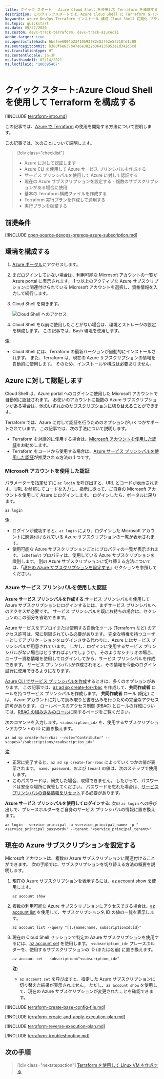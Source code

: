 ```yaml
---
title: クイック スタート - Azure Cloud Shell を使用して Terraform を構成する
description: このクイックスタートでは、Azure Cloud Shell に Terraform をインストールして構成する方法について説明します。
keywords: Azure DevOps Terraform インストール 構成 Cloud Shell 初期化 プラン 適用 実行 portal ログイン RBAC サービス プリンシパル 自動スクリプト
ms.topic: quickstart
ms.date: 09/27/2020
ms.custom: devx-track-terraform, devx-track-azurecli
adobe-target: true
ms.openlocfilehash: 6befee6004b23410693f82c83f62e52318fd1c08
ms.sourcegitcommit: b380f6e637b47e6e3822b364136853e1d342d5cd
ms.translationtype: HT
ms.contentlocale: ja-JP
ms.lasthandoff: 02/14/2021
ms.locfileid: "100395407"
---
```

# <a name="quickstart-configure-terraform-using-azure-cloud-shell"></a>クイック スタート:Azure Cloud Shell を使用して Terraform を構成する
 
[!INCLUDE [terraform-intro.md](includes/terraform-intro.md)]

この記事では、[Azure で Terraform](https://www.terraform.io/docs/providers/azurerm/index.html) の使用を開始する方法について説明します。

この記事では、次のことについて説明します。
> [!div class="checklist"]
> * Azure に対して認証します
> * Azure CLI を使用して Azure サービス プリンシパルを作成する
> * サービス プリンシパルを使用して Azure に対して認証する
> * 現在の Azure サブスクリプションを設定する - 複数のサブスクリプションがある場合に使用
> * 基本の Terraform 構成ファイルを作成する
> * Terraform 実行プランを作成して適用する
> * 実行プランを破棄する

## <a name="prerequisites"></a>前提条件

[!INCLUDE [open-source-devops-prereqs-azure-subscription.md](../includes/open-source-devops-prereqs-azure-subscription.md)]

## <a name="configure-your-environment"></a>環境を構成する

1. [Azure ポータル](https://portal.azure.com)にアクセスします。

1. まだログインしていない場合は、利用可能な Microsoft アカウントの一覧が Azure portal に表示されます。 1 つ以上のアクティブな Azure サブスクリプションに関連付けられている Microsoft アカウントを選択し、資格情報を入力して続行します。

1. Cloud Shell を開きます。

    ![Cloud Shell へのアクセス](media/install-configure/portal-cloud-shell.png)

1. Cloud Shell を以前に使用したことがない場合は、環境とストレージの設定を構成します。 この記事では、Bash 環境を使用します。

**注**:
- Cloud Shell には、Terraform の最新バージョンが自動的にインストールされます。 また、Terraform は、現在の Azure サブスクリプションの情報を自動的に使用します。 そのため、インストールや構成は必要ありません。

## <a name="authenticate-to-azure"></a>Azure に対して認証します

Cloud Shell は、Azure portal へのログインに使用した Microsoft アカウントで自動的に認証されます。 お使いのアカウントに複数の Azure サブスクリプションがある場合は、[他のいずれかのサブスクリプションに切り替える](#set-the-current-azure-subscription)ことができます。

Terraform では、Azure に対して認証を行うためのオプションがいくつかサポートされています。 この記事では、次の手法について説明します。

- Terraform を対話的に使用する場合は、[Microsoft アカウントを使用した認証](#authenticate-via-microsoft-account)をお勧めします。
- Terraform をコードから使用する場合は、[Azure サービス プリンシパルを使用した認証](#authenticate-via-azure-service-principal)が推奨される方法の 1 つです。

### <a name="authenticate-via-microsoft-account"></a>Microsoft アカウントを使用した認証

パラメーターを指定せずに `az login` を呼び出すと、URL とコードが表示されます。 URL を参照してコードを入力し、指示に従って、ご自身の Microsoft アカウントを使用して Azure にログインします。 ログインしたら、ポータルに戻ります。

```azurecli
az login
```

**注**:

- ログインが成功すると、`az login` により、ログインした Microsoft アカウントに関連付けられている Azure サブスクリプションの一覧が表示されます。
- 使用可能な Azure サブスクリプションごとにプロパティの一覧が表示されます。 `isDefault` プロパティは、使用している Azure サブスクリプションを識別します。 別の Azure サブスクリプションに切り替える方法については、「[現在の Azure サブスクリプションを設定する](#set-the-current-azure-subscription)」セクションを参照してください。

### <a name="authenticate-via-azure-service-principal"></a>Azure サービス プリンシパルを使用した認証

**Azure サービス プリンシパルを作成する**:サービス プリンシパルを使用して Azure サブスクリプションにログインするには、まずサービス プリンシパルへのアクセスが必要です。 サービス プリンシパルを既にお持ちの場合は、セクションのこの部分を省略できます。

Azure サービスをデプロイまたは使用する自動化ツール (Terraform など) のアクセス許可は、常に制限されている必要があります。 完全な特権を持つユーザーとしてアプリケーションをログインさせる代わりに、Azure にはサービス プリンシパルが用意されています。 しかし、ログインに使用するサービス プリンシパルがない場合はどうすればよいでしょうか。 そのようなシナリオの場合、ユーザー資格情報を使用してログインしてから、サービス プリンシパルを作成できます。 サービス プリンシパルが作成されると、その情報を今後のログイン試行に使用できるようになります。

[Azure CLI でサービス プリンシパルを作成](/cli/azure/create-an-azure-service-principal-azure-cli?)するときは、多くのオプションがあります。 この記事では、[az ad sp create-for-rbac](/cli/azure/ad/sp?#az-ad-sp-create-for-rbac) を作成して、**共同作成者** ロールを持つサービス プリンシパルを作成します。 **共同作成者** ロール (既定) には、Azure アカウントに対して読み取りと書き込みを行うための完全なアクセス許可があります。 ロールベースのアクセス制御 (RBAC) とロールの詳細については、[RBAC の組み込みのロール](/azure/active-directory/role-based-access-built-in-roles)に関するページをご覧ください。

次のコマンドを入力します。`<subscription_id>` を、使用するサブスクリプションアカウントの ID に置き換えます。

```azurecli
az ad sp create-for-rbac --role="Contributor" --scopes="/subscriptions/<subscription_id>"
```

**注**:

- 正常に完了すると、`az ad sp create-for-rbac` によっていくつかの値が表示されます。 `name`、`password`、および `tenant` の値は、次のステップで使用します。
- このパスワードは、紛失した場合、取得できません。 したがって、パスワードは安全な場所に保管してください。 パスワードを忘れた場合は、[サービス プリンシパルの資格情報をリセット](/cli/azure/create-an-azure-service-principal-azure-cli#reset-credentials)する必要があります。

**Azure サービス プリンシパルを使用してログインする**: 次の `az login` への呼び出しで、プレースホルダーをご自身のサービス プリンシパルの情報に置き換えます。

```azurecli
az login --service-principal -u <service_principal_name> -p "<service_principal_password>" --tenant "<service_principal_tenant>"
```

## <a name="set-the-current-azure-subscription"></a>現在の Azure サブスクリプションを設定する

Microsoft アカウントは、複数の Azure サブスクリプションに関連付けることができます。 次の手順では、サブスクリプションを切り替える方法の概要を説明します。

1. 現在の Azure サブスクリプションを表示するには、[az account show](/cli/azure/account#az-account-show) を使用します。

    ```azurecli
    az account show
    ```

1. 複数の利用可能な Azure サブスクリプションにアクセスできる場合は、[az account list](/cli/azure/account#az-account-list) を使用して、サブスクリプション名 ID の値の一覧を表示します。

    ```azurecli
    az account list --query "[].{name:name, subscriptionId:id}"
    ```

1. 現在の Cloud Shell セッションで特定の Azure サブスクリプションを使用するには、[az account set](/cli/azure/account#az-account-set) を使用します。 `<subscription_id>` プレースホルダーを、使用するサブスクリプションの ID (または名前) に置き換えます。

    ```azurecli
    az account set --subscription="<subscription_id>"
    ```

    **注**:

    - `az account set` を呼び出すと、指定した Azure サブスクリプションに切り替えた結果が表示されません。 ただし、`az account show` を使用して、現在の Azure サブスクリプションが変更されたことを確認できます。

[!INCLUDE [terraform-create-base-config-file.md](includes/terraform-create-base-config-file.md)]

[!INCLUDE [terraform-create-and-apply-execution-plan.md](includes/terraform-create-and-apply-execution-plan.md)]

[!INCLUDE [terraform-reverse-execution-plan.md](includes/terraform-reverse-execution-plan.md)]

[!INCLUDE [terraform-troubleshooting.md](includes/terraform-troubleshooting.md)]

## <a name="next-steps"></a>次の手順

> [!div class="nextstepaction"]
> [Terraform を使用して Linux VM を作成する](create-linux-virtual-machine-with-infrastructure.md)
